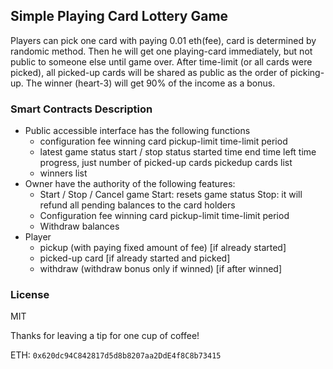 ## Simple Playing Card Lottery Game

Players can pick one card with paying 0.01 eth(fee), card is determined by randomic method.
Then he will get one playing-card immediately, but not public to someone else until game over.
After time-limit (or all cards were picked), all picked-up cards will be shared as public as the order of picking-up.
The winner (heart-3) will get 90% of the income as a bonus.

### Smart Contracts Description
* Public accessible interface has the following functions
    - configuration
        fee
        winning card
        pickup-limit
        time-limit period
    - latest game status
        start / stop status
        started time
        end time
        left time
        progress, just number of picked-up cards
        pickedup cards list
    - winners list
* Owner have the authority of the following features:
    - Start / Stop / Cancel game
        Start: resets game status
        Stop: it will refund all pending balances to the card holders
    - Configuration
        fee
        winning card
        pickup-limit
        time-limit period
    - Withdraw balances
* Player
    - pickup (with paying fixed amount of fee) [if already started]
    - picked-up card [if already started and picked]
    - withdraw (withdraw bonus only if winned) [if after winned]

### License
MIT

Thanks for leaving a tip for one cup of coffee!

ETH: ```0x620dc94C842817d5d8b8207aa2DdE4f8C8b73415```

